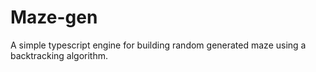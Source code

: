 # Maze-gen

A simple typescript engine for building random generated maze using a backtracking algorithm.